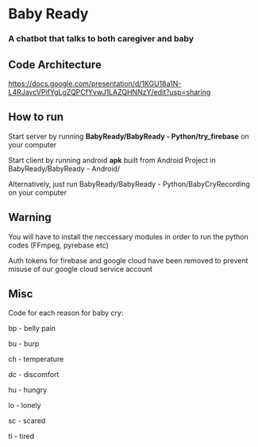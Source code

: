 # Baby Ready
### A chatbot that talks to both caregiver and baby

## Code Architecture
https://docs.google.com/presentation/d/1KGU18a1N-L4RJavcVPifYgLgZQPCfYvwJ1LAZQHNNzY/edit?usp=sharing

## How to run
Start server by running **BabyReady/BabyReady - Python/try_firebase** on your computer

Start client by running android **apk** built from Android Project in BabyReady/BabyReady - Android/

Alternatively, just run BabyReady/BabyReady - Python/BabyCryRecording on your computer

## Warning
You will have to install the neccessary modules in order to run the python codes (FFmpeg, pyrebase etc)

Auth tokens for firebase and google cloud have been removed to prevent misuse of our google cloud service account

## Misc
Code for each reason for baby cry:

bp - belly pain

bu - burp

ch - temperature

dc - discomfort

hu - hungry

lo - lonely

sc - scared

ti - tired
